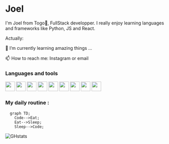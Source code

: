 # Joel

I'm Joel from Togo🌴, FullStack developper. I really enjoy learning languages and frameworks like Python, JS and React.

Actually:



🌱 I’m currently learning amazing things ...

📫 How to reach me: Instagram or email



### Languages and tools

<p align="left">
  <img aligh="left" width="30" src="https://cdn.jsdelivr.net/gh/devicons/devicon/icons/visualstudio/visualstudio-plain.svg" />
  <img aligh="left" width="30" src="https://cdn.jsdelivr.net/gh/devicons/devicon/icons/html5/html5-original.svg" />
  <img aligh="left" width="30" src="https://cdn.jsdelivr.net/gh/devicons/devicon/icons/css3/css3-original.svg" />
  <img aligh="left" width="30" src="https://cdn.jsdelivr.net/gh/devicons/devicon/icons/javascript/javascript-original.svg" />
  <img aligh="left" width="30" src="https://cdn.jsdelivr.net/gh/devicons/devicon/icons/react/react-original.svg" />
  <img aligh="left" width="30" src="https://cdn.jsdelivr.net/gh/devicons/devicon/icons/python/python-original.svg" />
  <img aligh="left" width="30" src="https://cdn.jsdelivr.net/gh/devicons/devicon/icons/django/django-plain-wordmark.svg" />
  <img aligh="left" width="30" src="https://cdn.jsdelivr.net/gh/devicons/devicon/icons/git/git-original.svg" />
  <img aligh="left" width="30" src="https://cdn.jsdelivr.net/gh/devicons/devicon/icons/postgresql/postgresql-original.svg" />
</p>

<!--
**Kpoti20/Kpoti20** is a ✨ _special_ ✨ repository because its `README.md` (this file) appears on your GitHub profile.

Here are some ideas to get you started:

- 🔭 I’m currently working on ...
- 🌱 I’m currently learning ...
- 👯 I’m looking to collaborate on ...
- 🤔 I’m looking for help with ...
- 💬 Ask me about ...
- 📫 How to reach me: ...
- 😄 Pronouns: ...
- ⚡ Fun fact: ...
-->

### My daily routine :

```mermaid
  graph TD;
	Code-->Eat;
	Eat-->Sleep;
	Sleep-->Code;
```

![GHstats](https://github-readme-stats.vercel.app/api?username=Joel02-k&show_icons=true)
